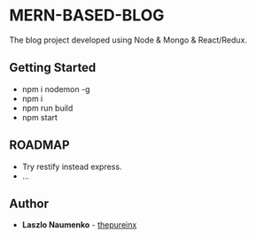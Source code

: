 # MERN-BASED-BLOG

The blog project developed using Node & Mongo & React/Redux.

## Getting Started

* npm i nodemon -g
* npm i
* npm run build
* npm start

## ROADMAP

- Try restify instead express.
- ...

## Author

* **Laszlo Naumenko** - [thepureinx](https://github.com/thepureinx)
